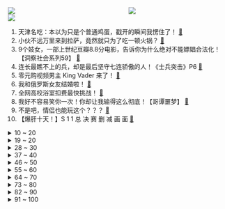 <div >
	<a style="float:left;width:55%;" href = "https://github.com/anuraghazra/github-readme-stats">
	 <img src = "https://github-readme-stats.vercel.app/api?username=iuuuuuaena&theme=buefy&show_icons=true"/>
	</a>
	<a  style="float:right;width:45%" href = "https://github.com/anuraghazra/github-readme-stats">
	 <img  src="https://github-readme-stats.vercel.app/api/top-langs/?username=anuraghazra&layout=compact"/>
	</a>
	</div>

[![](https://img.shields.io/badge/jxd-@jxdgogogo.xyz-yellowgreen.svg)](https://www.jxdgogogo.xyz)<br>
1. 天津名吃：本以为只是个普通鸡蛋，戳开的瞬间我愣住了！ [:link:](//www.bilibili.com/video/BV1Gg411T73o) <br>
2. 小伙不远万里来到拉萨，竟然就只为了吃一顿火锅？ [:link:](//www.bilibili.com/video/BV1g34y1d7Dw) <br>
3. 9个妓女，一部上世纪豆瓣8.8分电影，告诉你为什么绝对不能嫖娼合法化！【洞察社会系列59】 [:link:](//www.bilibili.com/video/BV1PL411g7eW) <br>
4. 连长最瞧不上的兵，却是最后坚守七连骄傲的人！《士兵突击》P6 [:link:](//www.bilibili.com/video/BV1LQ4y1U7iP) <br>
5. 零元购视频男主 King Vader 来了！ [:link:](//www.bilibili.com/video/BV1Qr4y1r7DD) <br>
6. 我和俄罗斯女友结婚啦！ [:link:](//www.bilibili.com/video/BV1L44y1v7Hy) <br>
7. 全网高校浴室扣费最快挑战！ [:link:](//www.bilibili.com/video/BV1CQ4y1U7kA) <br>
8. 我好不容易笑你一次！你却让我输得这么彻底！【哥谭噩梦】 [:link:](//www.bilibili.com/video/BV1tq4y1u7g3) <br>
9. 不是吧，情侣也能玩这个？？？ [:link:](//www.bilibili.com/video/BV1hF411h75g) <br>
10. 【爆肝十天！】S 1 1 总 决 赛 删 减 画 面 [:link:](//www.bilibili.com/video/BV1Uh411x7up) <br>
<details>
<summary>10 ~ 20</summary>

11. 承包了半个娱乐圈的路边摊，竟然只要十块钱？【就得这么晚ep-03耳光馄饨】 [:link:](//www.bilibili.com/video/BV1fT4y197kJ) <br>
12. 这才是《孤勇者》原版MV [:link:](//www.bilibili.com/video/BV15R4y1t7L9) <br>
13. 河南卫视：猎 杀 时 刻！！！ [:link:](//www.bilibili.com/video/BV1zU4y1M7Dy) <br>
14. 谁要跟墨索里尼合影？【硬核狠人16】 [:link:](//www.bilibili.com/video/BV1SR4y1t7jB) <br>
15. 这两天爆火“喜鹊劫烟＂完整版本 [:link:](//www.bilibili.com/video/BV1wg411T7MM) <br>
16. 当代大学生论文现状 [:link:](//www.bilibili.com/video/BV1of4y1T7gw) <br>
17. 外国消防员：早知道中国消防员这样，我就不来了 [:link:](//www.bilibili.com/video/BV1QU4y1M7aq) <br>
18. 51集三体影视化全集 330分钟超长大合集【科幻视界/三体电影】 [:link:](//www.bilibili.com/video/BV17L411g7JQ) <br>
19. 网友曝光湖南某工地偷工减料行为，被人现场威胁：你出不了衡阳 [:link:](//www.bilibili.com/video/BV1rv411M7TB) <br>
</details>
<details>
<summary>19 ~ 20</summary>

20. 【罗汉鬼套路】LOL偷钱回归！一个躺着赚钱的套路~ [:link:](//www.bilibili.com/video/BV17R4y1t7uM) <br>
21. 华农兄弟：最近搞脐橙比较辛苦，邀兄弟来宰猪，给大家做顿好吃的 [:link:](//www.bilibili.com/video/BV19r4y1r74s) <br>
22. 花4000块找人做了一堆BUG的游戏？ [:link:](//www.bilibili.com/video/BV1VP4y1L7nD) <br>
23. 《原神》长安姑娘「醉酒当歌，思故人」 [:link:](//www.bilibili.com/video/BV1iS4y197kh) <br>
24. 离大谱！这玩意看得我一愣一愣得【阅片无数Ⅱ 27】 [:link:](//www.bilibili.com/video/BV1CL411u7hv) <br>
25. 前方高能！《孤勇者》女声版 超A燃炸！！ [:link:](//www.bilibili.com/video/BV1dS4y197kY) <br>
26. 为君翻作「琵琶行」 [:link:](//www.bilibili.com/video/BV1uT4y1R7ca) <br>
27. 恐 怖 游 轮 [:link:](//www.bilibili.com/video/BV17Y411x7AY) <br>
28. 《明日方舟》危机合约新赛季「松烟行动」宣传PV [:link:](//www.bilibili.com/video/BV1ZL411u7MS) <br>
</details>
<details>
<summary>28 ~ 30</summary>

29. 一天喂我女儿一整桶奶粉，我背着娃，是不想让娃死太早 [:link:](//www.bilibili.com/video/BV1Rb4y1t7Lz) <br>
30. 检讨书的天花板，语文老师说这篇文章太风骚了，我读不出口！ [:link:](//www.bilibili.com/video/BV1wh41147oa) <br>
31. 上午兄弟招待我吃杀猪菜，下午用兄弟家的脐橙做珊瑚鱼给大家尝尝 [:link:](//www.bilibili.com/video/BV1zR4y1t78s) <br>
32. 9.2分的双城之战，只是一个宏大IP宇宙的起点丨LOL编年史特别篇 [:link:](//www.bilibili.com/video/BV1Af4y1M7WN) <br>
33. 中国驻大阪总领馆正式入驻B站！ [:link:](//www.bilibili.com/video/BV1Lq4y1675i) <br>
34. 男子穿女装躲女厕偷拍，热心小伙仗义出手 [:link:](//www.bilibili.com/video/BV1v3411876f) <br>
35. 【4k】真 人 版 生 化 危 机 8 [:link:](//www.bilibili.com/video/BV1kL4y1v7SS) <br>
36. 为什么会有小组作业这种东西！！！ [:link:](//www.bilibili.com/video/BV1Gg411T7hn) <br>
37. 有人说我的声音像siri😂英语配音苹果广告 [:link:](//www.bilibili.com/video/BV1rS4y1d7vc) <br>
</details>
<details>
<summary>37 ~ 40</summary>

38. 【时代少年团】《这福气给你要不要》之饭前运动会 [:link:](//www.bilibili.com/video/BV13r4y1y7AE) <br>
39. 那些打不败你的，终将让你更强大 [:link:](//www.bilibili.com/video/BV1HP4y157o3) <br>
40. “小猫咪不可以打架！” [:link:](//www.bilibili.com/video/BV1G44y1v7hm) <br>
41. 超长寿24岁猫猫！能吃能睡从不生病准备成精！（蹭蹭大家的福气，希望雪儿一直健康！） [:link:](//www.bilibili.com/video/BV1q34y1d7w6) <br>
42. 因为嗓子咳哑了所以我斗胆尝试了一下… [:link:](//www.bilibili.com/video/BV14Y411x7Jk) <br>
43. 谁 是 喝 奶 王（原创rap） [:link:](//www.bilibili.com/video/BV11P4y1G7qD) <br>
44. 谁说这是魔法？这是科学！ [:link:](//www.bilibili.com/video/BV1Lg411T7iK) <br>
45. 花了一年，我用Unity3D做了些什么呢？ [:link:](//www.bilibili.com/video/BV11Y411x743) <br>
46. 【仪态对比2】《嘉南传》的鞠婧祎为什么完全不像郡主？古装美女仪态大赏 [:link:](//www.bilibili.com/video/BV1pF411h7HZ) <br>
</details>
<details>
<summary>46 ~ 50</summary>

47. 做了一个摇饮料的装置 [:link:](//www.bilibili.com/video/BV1xq4y1k7wc) <br>
48. 【啊粥】人民的名义11：国家如果不反腐会怎么样？ [:link:](//www.bilibili.com/video/BV1Xr4y1r783) <br>
49. 试吃10几斤的顶级大海货，用来打边炉，连汤都喝光 [:link:](//www.bilibili.com/video/BV1Gg411T7Gp) <br>
50. 敬汉卿和小文哥一起干和牛！ [:link:](//www.bilibili.com/video/BV1dS4y1d7aS) <br>
51. 你离爆款新闻就差一个标题️ [:link:](//www.bilibili.com/video/BV1P44y1v7nM) <br>
52. 家里有狗看不了这种，警犬强迫游泳训练 [:link:](//www.bilibili.com/video/BV1nS4y197UX) <br>
53. 竞技的魅力就在于不放过每一次疯狂操作的可能，韩 服 王 者 就 这？#90 [:link:](//www.bilibili.com/video/BV15f4y1M7qm) <br>
54. 大庆赶海，发现八爪鱼藏在红色的小罐里，吸盘紧紧连在一起 [:link:](//www.bilibili.com/video/BV1KT4y1R7fD) <br>
55. 小伙伴们你的人生你来主宰 不要听别人劝！绝对不行太痛苦了！我还在继续哭！ [:link:](//www.bilibili.com/video/BV1QQ4y1m7Lc) <br>
</details>
<details>
<summary>55 ~ 60</summary>

56. 【4K60FPS】酷玩Coldplay《The Scientist》万人大合唱现场！人生一定要看的现场！ [:link:](//www.bilibili.com/video/BV1n341187fx) <br>
57. 【原神手书】大家一起《猫中毒》！！ [:link:](//www.bilibili.com/video/BV1VF411h7wW) <br>
58. 影史首次！《蜘蛛侠：英雄无归》曝“命运之战”预告 蜘蛛侠五大宿敌集结登场 [:link:](//www.bilibili.com/video/BV1Mg411T7FE) <br>
59. 【受权发布】中共中央关于党的百年奋斗重大成就和历史经验的决议 [:link:](//www.bilibili.com/video/BV1EY411x7KR) <br>
60. 【半佛】关于丁克的选择与挣扎 [:link:](//www.bilibili.com/video/BV18U4y1u7yx) <br>
61. 看到最后，保证你升职加薪（九） [:link:](//www.bilibili.com/video/BV1ng411T7Kf) <br>
62. 森林消防员雪地负重拉练啃冻牛奶充饥 [:link:](//www.bilibili.com/video/BV11Y411x7Am) <br>
63. 米忽悠偶像大乱斗，谁才是最强吉祥物！ [:link:](//www.bilibili.com/video/BV1oL411u7Jt) <br>
64. 今天，去个神秘地方，喝酒。 [:link:](//www.bilibili.com/video/BV1r3411t7bx) <br>
</details>
<details>
<summary>64 ~ 70</summary>

65. “小羊肖恩拍的还是保守了” [:link:](//www.bilibili.com/video/BV1ur4y1k7E8) <br>
66. “你没有那么多的观众，不妨大胆一点生活” [:link:](//www.bilibili.com/video/BV1zL411u7yE) <br>
67. 这些生活小技巧，真的有用吗？ [:link:](//www.bilibili.com/video/BV1Lb4y1b78N) <br>
68. 幸运的人，用童年治愈一生 [:link:](//www.bilibili.com/video/BV1P44y1v7kD) <br>
69. 新小子隔壁甘蔗汁，打包回家吃火鸡面！ [:link:](//www.bilibili.com/video/BV19g411P7Tx) <br>
70. 妈见打！我竟然给英国公婆吃泡面？ [:link:](//www.bilibili.com/video/BV19L4y1v71c) <br>
71. 又是这两个男生，把一个普通学妹变成了天花板 [:link:](//www.bilibili.com/video/BV1ZY411x7nV) <br>
72. 上去过一次 就不想下来了 [:link:](//www.bilibili.com/video/BV1vU4y1M7Co) <br>
73. ⚡️孤 勇 者 1000%⚡️ [:link:](//www.bilibili.com/video/BV1if4y1T7vd) <br>
</details>
<details>
<summary>73 ~ 80</summary>

74. 快递丢件、损坏一提赔偿就踢皮球？进来学招！ [:link:](//www.bilibili.com/video/BV1YR4y1t79J) <br>
75. 2万8买了台工地“埃尔法”，让小伙整整洗了1周！ [:link:](//www.bilibili.com/video/BV1Mg411T7km) <br>
76. 危！趁女友睡觉在她头发绑20个气球？她醒来无语了！ [:link:](//www.bilibili.com/video/BV16q4y137rF) <br>
77. 【罗翔】张三造谣李四出轨，算诬告陷害罪吗？ [:link:](//www.bilibili.com/video/BV15U4y1g7g6) <br>
78. 反 向 带 货 [:link:](//www.bilibili.com/video/BV15r4y1y7pR) <br>
79. 范德尔本人？大司马遇到3万6千场狼人：“太恐怖了！他不腻的吗？” [:link:](//www.bilibili.com/video/BV1S44y1e76B) <br>
80. “袁爷爷，再见……” [:link:](//www.bilibili.com/video/BV1mr4y1r7nT) <br>
81. 【我怎么才能让你相信国创动画】 [:link:](//www.bilibili.com/video/BV1Cr4y1r711) <br>
82. 南开：出去不要说是我这儿的 [:link:](//www.bilibili.com/video/BV1YP4y1576P) <br>
</details>
<details>
<summary>82 ~ 90</summary>

83. 《迟到天花板》 [:link:](//www.bilibili.com/video/BV1fq4y137ai) <br>
84. 吓成这样是从鬼门关走出来的 [:link:](//www.bilibili.com/video/BV1MT4y1R7D2) <br>
85. 劝学之“东北电炮儿” [:link:](//www.bilibili.com/video/BV19L411T7qM) <br>
86. 【lol手游】老诺手就该这么玩！ [:link:](//www.bilibili.com/video/BV1D44y1a7CQ) <br>
87. 【双 村 之 战】晨晓村往事 第一季 [:link:](//www.bilibili.com/video/BV1o44y1e7oU) <br>
88. 别火！ 她刷到我真的会屎 [:link:](//www.bilibili.com/video/BV1HS4y197WB) <br>
89. 日语0-N1全套教程！B站最完整合集，学会省10万学费！求求三连了！ [:link:](//www.bilibili.com/video/BV16S4y1d7rb) <br>
90. "假如我生活在前苏联，我能玩什么电子游戏？" [:link:](//www.bilibili.com/video/BV1Bb4y1t7y3) <br>
91. 他 太 懂 提 亲 了 [:link:](//www.bilibili.com/video/BV1of4y1T72N) <br>
</details>
<details>
<summary>91 ~ 100</summary>

92. 金蝉竟然改变了王者的机制！！！ [:link:](//www.bilibili.com/video/BV1Hq4y167Lh) <br>
93. 【波兰球】美国：我成替身了！ [:link:](//www.bilibili.com/video/BV1dQ4y1m7S1) <br>
94. 细读经典：豆瓣9.2神作，一个消亡国家的史诗 [:link:](//www.bilibili.com/video/BV17g411T7uL) <br>
95. 这就是第九艺术，把我从头“骗”到尾 [:link:](//www.bilibili.com/video/BV1EY411x7AS) <br>
96. 全网高校浴室扣费最快挑战！（没有之一） [:link:](//www.bilibili.com/video/BV1hF411h7dm) <br>
97. 疯狂暗示三虫同框！《蜘蛛侠3》第二支预告解析 [:link:](//www.bilibili.com/video/BV1Hh4114781) <br>
98. 在一起快6年  从大学校园到出社会工作2年  结婚前被出轨  半条命没了  太痛苦太窒息了  请救救我救救我  怎么走出来啊 [:link:](//www.bilibili.com/video/BV17T4y1R7AH) <br>
99. 骗路人玩阴间套路！没想到断手AD当场变身Viper！【拷打队友#2】 [:link:](//www.bilibili.com/video/BV1qU4y1M79R) <br>
100. 使命还在使劲召唤 [:link:](//www.bilibili.com/video/BV18q4y1u7ed) <br>
</details>
